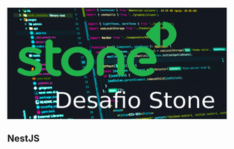 ![imagem do projeto stone](https://github.com/jnerydesigner/stone-challenger/blob/main/images/g7137.png)


## NestJS



